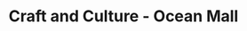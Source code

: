 ---
title: "Craft and Culture - Ocean Mall"
url: /karachi/craft-and-culture-ocean-mall/
shop: Schmuck
---